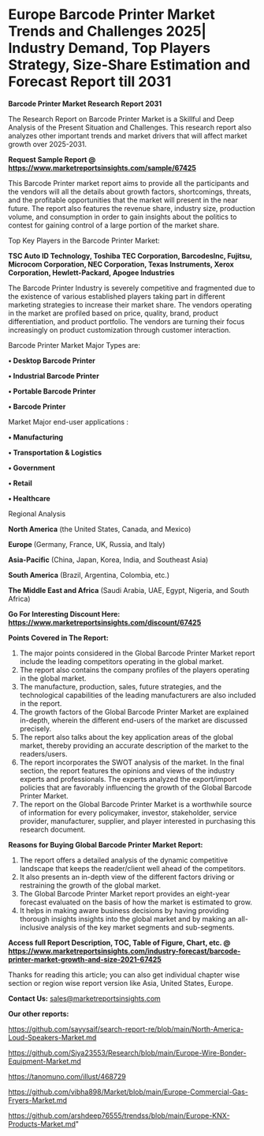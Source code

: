 # Europe Barcode Printer Market Trends and Challenges 2025| Industry Demand, Top Players Strategy, Size-Share Estimation and Forecast Report till 2031

<strong>Barcode Printer Market Research Report 2031</strong>

The Research Report on Barcode Printer Market is a Skillful and Deep Analysis of the Present Situation and Challenges. This research report also analyzes other important trends and market drivers that will affect market growth over 2025-2031.

<strong>Request Sample Report @ <a href=https://www.marketreportsinsights.com/sample/67425>https://www.marketreportsinsights.com/sample/67425</a></strong>

This Barcode Printer market report aims to provide all the participants and the vendors will all the details about growth factors, shortcomings, threats, and the profitable opportunities that the market will present in the near future. The report also features the revenue share, industry size, production volume, and consumption in order to gain insights about the politics to contest for gaining control of a large portion of the market share.

Top Key Players in the Barcode Printer Market:

<strong>TSC Auto ID Technology, Toshiba TEC Corporation, BarcodesInc, Fujitsu, Microcom Corporation, NEC Corporation, Texas Instruments, Xerox Corporation, Hewlett-Packard, Apogee Industries</strong>

The Barcode Printer Industry is severely competitive and fragmented due to the existence of various established players taking part in different marketing strategies to increase their market share. The vendors operating in the market are profiled based on price, quality, brand, product differentiation, and product portfolio. The vendors are turning their focus increasingly on product customization through customer interaction.

Barcode Printer Market Major Types are:

<strong>• Desktop Barcode Printer

• Industrial Barcode Printer

• Portable Barcode Printer

• Barcode Printer</strong>

Market Major end-user applications :

<strong>• Manufacturing

• Transportation & Logistics

• Government

• Retail

• Healthcare</strong>

Regional Analysis

</u><strong><b>North America</b></strong> (the United States, Canada, and Mexico)

<strong><b>Europe </b></strong>(Germany, France, UK, Russia, and Italy)

<strong><b>Asia-Pacific</b></strong> (China, Japan, Korea, India, and Southeast Asia)

<strong><b>South America</b></strong> (Brazil, Argentina, Colombia, etc.)

<strong><b>The Middle East and Africa</b></strong> (Saudi Arabia, UAE, Egypt, Nigeria, and South Africa)

<strong>Go For Interesting Discount Here: <a href=https://www.marketreportsinsights.com/discount/67425>https://www.marketreportsinsights.com/discount/67425</a></strong>

<strong>Points Covered in The Report:</strong>
<ol>
  <li>The major points considered in the Global Barcode Printer Market report include the leading competitors operating in the global market.</li>
  <li>The report also contains the company profiles of the players operating in the global market.</li>
  <li>The manufacture, production, sales, future strategies, and the technological capabilities of the leading manufacturers are also included in the report.</li>
  <li>The growth factors of the Global Barcode Printer Market are explained in-depth, wherein the different end-users of the market are discussed precisely.</li>
  <li>The report also talks about the key application areas of the global market, thereby providing an accurate description of the market to the readers/users.</li>
  <li>The report incorporates the SWOT analysis of the market. In the final section, the report features the opinions and views of the industry experts and professionals. The experts analyzed the export/import policies that are favorably influencing the growth of the Global Barcode Printer Market.</li>
  <li>The report on the Global Barcode Printer Market is a worthwhile source of information for every policymaker, investor, stakeholder, service provider, manufacturer, supplier, and player interested in purchasing this research document.</li>
</ol>
<strong>Reasons for Buying Global Barcode Printer Market Report:</strong>

<ol>
  <li>The report offers a detailed analysis of the dynamic competitive landscape that keeps the reader/client well ahead of the competitors.</li>
  <li>It also presents an in-depth view of the different factors driving or restraining the growth of the global market.</li>
  <li>The Global Barcode Printer Market report provides an eight-year forecast evaluated on the basis of how the market is estimated to grow.</li>
  <li>It helps in making aware business decisions by having providing thorough insights insights into the global market and by making an all-inclusive analysis of the key market segments and sub-segments.</li>
</ol>
<strong>Access full Report Description, TOC, Table of Figure, Chart, etc. @ <a href=https://www.marketreportsinsights.com/industry-forecast/barcode-printer-market-growth-and-size-2021-67425>https://www.marketreportsinsights.com/industry-forecast/barcode-printer-market-growth-and-size-2021-67425</a></strong>


Thanks for reading this article; you can also get individual chapter wise section or region wise report version like Asia, United States, Europe.

<strong>Contact Us:</strong>
sales@marketreportsinsights.com

<strong>Our other reports:</strong>

<a href=https://github.com/sayysaif/search-report-re/blob/main/North-America-Loud-Speakers-Market.md>https://github.com/sayysaif/search-report-re/blob/main/North-America-Loud-Speakers-Market.md</a>

<a href=https://github.com/Siya23553/Research/blob/main/Europe-Wire-Bonder-Equipment-Market.md>https://github.com/Siya23553/Research/blob/main/Europe-Wire-Bonder-Equipment-Market.md</a>

<a href=https://tanomuno.com/illust/468729>https://tanomuno.com/illust/468729</a>

<a href=https://github.com/vibha898/Market/blob/main/Europe-Commercial-Gas-Fryers-Market.md>https://github.com/vibha898/Market/blob/main/Europe-Commercial-Gas-Fryers-Market.md</a>

<a href=https://github.com/arshdeep76555/trendss/blob/main/Europe-KNX-Products-Market.md>https://github.com/arshdeep76555/trendss/blob/main/Europe-KNX-Products-Market.md</a>"
